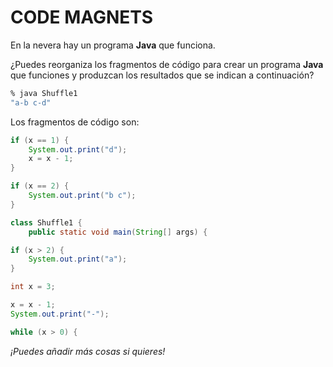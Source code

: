 # CODE MAGNETS

En la nevera hay un programa **Java** que funciona.

¿Puedes reorganiza los fragmentos de código para crear un programa **Java** que funciones y produzcan los resultados que se indican a continuación?

```bash
% java Shuffle1
"a-b c-d"
```

Los fragmentos de código son:

```java
if (x == 1) {
	System.out.print("d");
	x = x - 1;
}
```

```java
if (x == 2) {
	System.out.print("b c");
}
```

```java
class Shuffle1 {
	public static void main(String[] args) {
```

```java
if (x > 2) {
	System.out.print("a");
}
```

```java
int x = 3;
```

```java
x = x - 1;
System.out.print("-");
```

```java
while (x > 0) {
```

_¡Puedes añadir más cosas si quieres!_